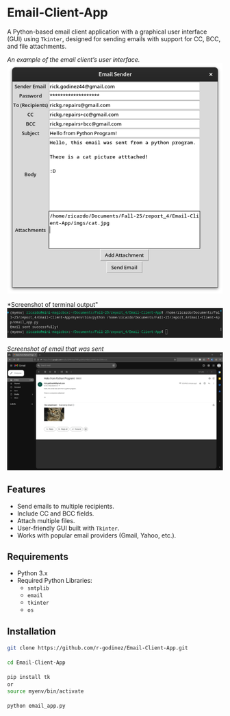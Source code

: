 # Email-Client-App

A Python-based email client application with a graphical user interface (GUI) using `Tkinter`, designed for sending emails with support for CC, BCC, and file attachments.

*An example of the email client’s user interface.*
![App Interface](imgs/prompt_attach.png)

*Screenshot of terminal output"
![Terminal Ouptut](imgs/output_attach.png)

*Screenshot of email that was sent*
![Send Email](imgs/email_attach.png)

## Features
- Send emails to multiple recipients.
- Include CC and BCC fields.
- Attach multiple files.
- User-friendly GUI built with `Tkinter`.
- Works with popular email providers (Gmail, Yahoo, etc.).

## Requirements
- Python 3.x
- Required Python Libraries:
  - `smtplib`
  - `email`
  - `tkinter`
  - `os`

## Installation
```bash
git clone https://github.com/r-godinez/Email-Client-App.git

cd Email-Client-App

pip install tk
or
source myenv/bin/activate

python email_app.py

```